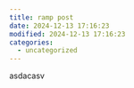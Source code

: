 ```yaml
---
title: ramp post
date: 2024-12-13 17:16:23
modified: 2024-12-13 17:16:23
categories:
  - uncategorized
---
```



<!-- wp:paragraph -->
<p>asdacasv</p>
<!-- /wp:paragraph -->

<!-- wp:paragraph -->
<p></p>
<!-- /wp:paragraph -->